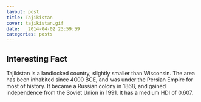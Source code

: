 ```yaml
---
layout: post
title: Tajikistan
cover: tajikistan.gif
date:   2014-04-02 23:59:59
categories: posts
---
```


## Interesting Fact

Tajikistan is a landlocked country, slightly smaller than Wisconsin. The area has been inhabited since 4000 BCE, and was under the Persian Empire for most of history. It became a Russian colony in 1868, and gained independence from the Soviet Union in 1991. It has a medium HDI of 0.607. 